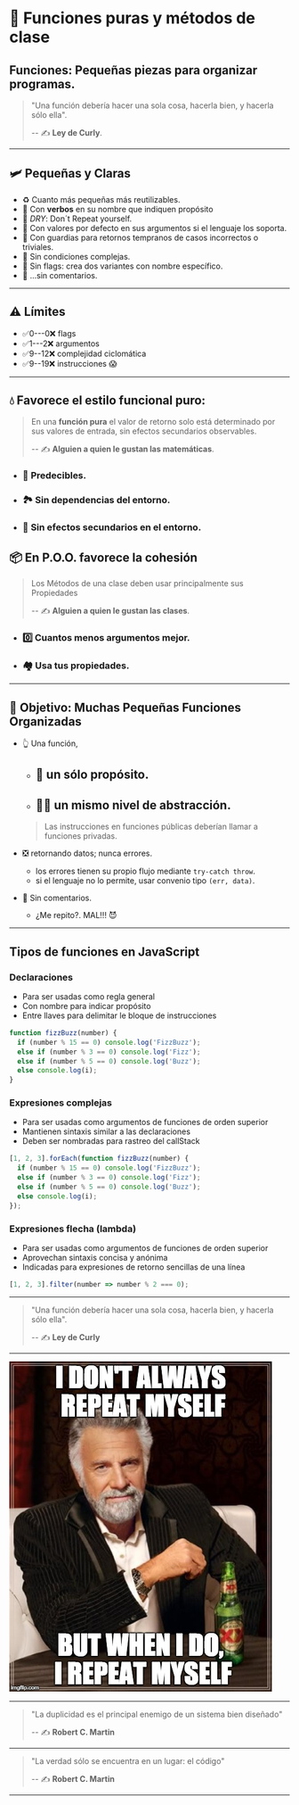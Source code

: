 # 🧩 Funciones puras y métodos de clase

## Funciones: Pequeñas piezas para organizar programas.

> "Una función debería hacer una sola cosa, hacerla bien, y hacerla sólo ella".
>
> -- ✍️ **Ley de Curly**.

---

## 🛩️ Pequeñas y Claras

- ♻️ Cuanto más pequeñas más reutilizables.
- 💪 Con **verbos** en su nombre que indiquen propósito
- 🐫 _DRY_: Don´t Repeat yourself.
- 🥚 Con valores por defecto en sus argumentos si el lenguaje los soporta.
- 💂 Con guardias para retornos tempranos de casos incorrectos o triviales.
- 🧐 Sin condiciones complejas.
- 🚩 Sin flags: crea dos variantes con nombre específico.
- 💬 ...sin comentarios.

---

## ⚠️ Límites

- ✅0---0❌ flags
- ✅1---2❌ argumentos
- ✅9--12❌ complejidad ciclomática
- ✅9--19❌ instrucciones 😱

---

## 💧 Favorece el estilo funcional puro:

> En una **función pura** el valor de retorno solo está determinado por sus valores de entrada, sin efectos secundarios observables.
>
> -- ✍️ **Alguien a quien le gustan las matemáticas**.

- ### 🌙 Predecibles.

- ### 🏞 Sin dependencias del entorno.

- ### 🚯 Sin efectos secundarios en el entorno.

## 📦 En P.O.O. favorece la cohesión

> Los Métodos de una clase deben usar principalmente sus Propiedades
>
> -- ✍️ **Alguien a quien le gustan las clases**.

- ### 0️⃣ Cuantos menos argumentos mejor.

- ### 🏘️ Usa tus propiedades.

---

## 🎯 Objetivo: Muchas Pequeñas Funciones Organizadas

- 👆 Una función,

  - ## 🦄 un sólo propósito.

  - ## 👨‍💼 un mismo nivel de abstracción.

  > Las instrucciones en funciones públicas deberían llamar a funciones privadas.

- ❎ retornando datos; nunca errores.

  - los errores tienen su propio flujo mediante `try-catch throw`.
  - si el lenguaje no lo permite, usar convenio tipo `(err, data)`.

- 💬 Sin comentarios.

  - ¿Me repito?. MAL!!! 😈

---

## Tipos de funciones en JavaScript

### Declaraciones

- Para ser usadas como regla general
- Con nombre para indicar propósito
- Entre llaves para delimitar le bloque de instrucciones

```js
function fizzBuzz(number) {
  if (number % 15 == 0) console.log('FizzBuzz');
  else if (number % 3 == 0) console.log('Fizz');
  else if (number % 5 == 0) console.log('Buzz');
  else console.log(i);
}
```

### Expresiones complejas

- Para ser usadas como argumentos de funciones de orden superior
- Mantienen sintaxis similar a las declaraciones
- Deben ser nombradas para rastreo del callStack

```js
[1, 2, 3].forEach(function fizzBuzz(number) {
  if (number % 15 == 0) console.log('FizzBuzz');
  else if (number % 3 == 0) console.log('Fizz');
  else if (number % 5 == 0) console.log('Buzz');
  else console.log(i);
});
```

### Expresiones flecha (lambda)

- Para ser usadas como argumentos de funciones de orden superior
- Aprovechan sintaxis concisa y anónima
- Indicadas para expresiones de retorno sencillas de una línea

```js
[1, 2, 3].filter(number => number % 2 === 0);
```

---

> "Una función debería hacer una sola cosa, hacerla bien, y hacerla sólo ella".
>
> -- ✍️ **Ley de Curly**

---

![Don´t repeat Yourself](./dry.jpg)

---

> "La duplicidad es el principal enemigo de un sistema bien diseñado"
>
> -- ✍️ **Robert C. Martin**

---

> "La verdad sólo se encuentra en un lugar: el código"
>
> -- ✍️ **Robert C. Martin**

---
